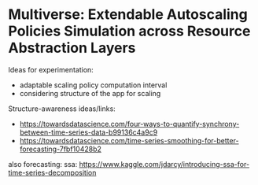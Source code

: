 # Multiverse: Extendable Autoscaling Policies Simulation across Resource Abstraction Layers

Ideas for experimentation:
- adaptable scaling policy computation interval
- considering structure of the app for scaling


Structure-awareness ideas/links:
- https://towardsdatascience.com/four-ways-to-quantify-synchrony-between-time-series-data-b99136c4a9c9
- https://towardsdatascience.com/time-series-smoothing-for-better-forecasting-7fbf10428b2

also forecasting:
ssa: https://www.kaggle.com/jdarcy/introducing-ssa-for-time-series-decomposition
